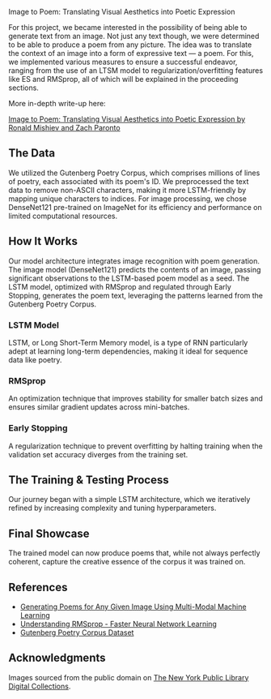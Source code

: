 Image to Poem: Translating Visual Aesthetics into Poetic Expression

For this project, we became interested in the possibility of being able to generate text from an image. 
Not just any text though, we were determined to be able to produce a poem from any picture. The idea was to 
translate the context of an image into a form of expressive text — a poem. For this, we implemented various measures 
to ensure a successful endeavor, ranging from the use of an LTSM model to regularization/overfitting features 
like ES and RMSprop, all of which will be explained in the proceeding sections.

More in-depth write-up here:

[Image to Poem: Translating Visual Aesthetics into Poetic Expression by Ronald Mishiev and Zach Paronto](https://medium.com/@ronaldmishiev/producing-a-poem-from-any-image-ce4319f3c34f)

## The Data

We utilized the Gutenberg Poetry Corpus, which comprises millions of lines of poetry, each associated with its poem's ID. 
We preprocessed the text data to remove non-ASCII characters, making it more LSTM-friendly by mapping unique characters to indices. 
For image processing, we chose DenseNet121 pre-trained on ImageNet for its efficiency and performance on limited computational resources.

## How It Works

Our model architecture integrates image recognition with poem generation. 
The image model (DenseNet121) predicts the contents of an image, passing significant observations to the LSTM-based poem model as a seed. 
The LSTM model, optimized with RMSprop and regulated through Early Stopping, generates the poem text, 
leveraging the patterns learned from the Gutenberg Poetry Corpus.

### LSTM Model

LSTM, or Long Short-Term Memory model, is a type of RNN particularly 
adept at learning long-term dependencies, making it ideal for sequence data like poetry.

### RMSprop

An optimization technique that improves stability for smaller batch sizes and ensures similar gradient updates across mini-batches.

### Early Stopping

A regularization technique to prevent overfitting by halting training when the validation set accuracy diverges from the training set.

## The Training & Testing Process

Our journey began with a simple LSTM architecture, which we iteratively refined by increasing complexity and tuning hyperparameters.

## Final Showcase

The trained model can now produce poems that, while not always perfectly coherent, capture the creative essence of the corpus it was trained on. 

## References

- [Generating Poems for Any Given Image Using Multi-Modal Machine Learning](https://medium.com/towards-generative-ai/generating-poems-for-any-given-image-using-multi-modal-machine-learning-2be35b72f50a)
- [Understanding RMSprop - Faster Neural Network Learning](https://towardsdatascience.com/understanding-rmsprop-faster-neural-network-learning-62e116fcf29a)
- [Gutenberg Poetry Corpus Dataset](https://huggingface.co/datasets/biglam/gutenberg-poetry-corpus/viewer/cakiki--gutenberg-poetry-corpus/train?p=30851)

## Acknowledgments

Images sourced from the public domain on [The New York Public Library Digital Collections](https://digitalcollections.nypl.org/).
